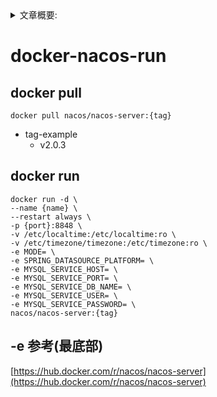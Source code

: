 <details>
<summary>文章概要:</summary>
<pre hidden>
information:
    author: jie6mm
    title: docker-nacos-run
    desc:
    type: docker/nacos
    tags:
        - docker
        - nacos
    series: docker-run
    date: 2021-06-01 14:38:00
</pre>
</details>

# docker-nacos-run

## docker pull
    
```shell
docker pull nacos/nacos-server:{tag}
```

* tag-example
    * v2.0.3

    
## docker run

```shell
docker run -d \
--name {name} \
--restart always \
-p {port}:8848 \
-v /etc/localtime:/etc/localtime:ro \
-v /etc/timezone/timezone:/etc/timezone:ro \
-e MODE= \
-e SPRING_DATASOURCE_PLATFORM= \
-e MYSQL_SERVICE_HOST= \
-e MYSQL_SERVICE_PORT= \
-e MYSQL_SERVICE_DB_NAME= \
-e MYSQL_SERVICE_USER= \
-e MYSQL_SERVICE_PASSWORD= \
nacos/nacos-server:{tag}
```

## -e 参考(最底部)
[https://hub.docker.com/r/nacos/nacos-server](https://hub.docker.com/r/nacos/nacos-server)
